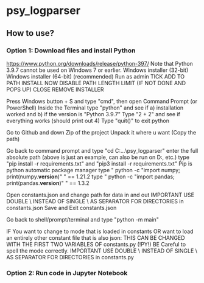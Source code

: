 # psy_logparser

## How to use?

### Option 1: Download files and install Python
https://www.python.org/downloads/release/python-397/
Note that Python 3.9.7 cannot be used on Windows 7 or earlier.
Windows installer (32-bit)
Windows installer (64-bit) (recommended)
Run as admin
TICK ADD TO PATH
INSTALL NOW
DISABLE PATH LENGTH LIMIT (IF NOT DONE AND POPS UP)
CLOSE
REMOVE INSTALLER

Press Windows button + S and type "cmd", then open Command Prompt (or PowerShell)
Inside the Terminal type "python" and see if 
    a) installation worked and
    b) if the version is "Python 3.9.7"
Type "2 + 2" and see if everything works (should print out 4)
Type "quit()" to exit python

Go to Github and down Zip of the project 
Unpack it where u want (Copy the path)

Go back to command prompt and type "cd C:\...\psy_logparser"
enter the full absolute path (above is just an example, can also be run on D:, etc.)
type "pip install -r requirements.txt" and "pip3 install -r requirements.txt" 
Pip is python automatic package manager 
type " python -c "import numpy; print(numpy.__version__)" " == 1.21.2
type " python -c "import pandas; print(pandas.__version__)" " == 1.3.2

Open constants.json and change path for data in and out
IMPORTANT USE DOUBLE \\ INSTEAD OF SINGLE \ AS SEPARATOR FOR DIRECTORIES in constants.json
Save and Exit constants.json 

Go back to shell/prompt/terminal and type "python -m main"

IF You want to change to mode that is loaded in constants OR want to load an 
entirely other constant file that is also json: 
THIS CAN BE CHANGED WITH THE FIRST TWO VARIABLES OF constants.py (!PY!)
BE Careful to spell the mode correctly. 
IMPORTANT USE DOUBLE \\ INSTEAD OF SINGLE \ AS SEPARATOR FOR DIRECTORIES in constants.py

### Option 2: Run code in Jupyter Notebook 

